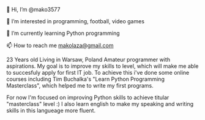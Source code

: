 👋 Hi, I’m @mako3577

👀 I’m interested in programming, football, video games

🌱 I’m currently learning Python programming

📫 How to reach me makolaza@gmail.com

23 Years old Living in Warsaw, Poland
Amateur programmer with aspirations. 
My goal is to improve my skills to level, which will make me able to succesfuly apply for first IT job. To achieve this i've done some online courses including Tim Buchalka's "Learn Python Programming Masterclass", which helped me to write my first programs.

For now I'm focused on improving Python skills to achieve titular "masterclass" level :) I also learn english to make my speaking and writing skills in this langueage more fluent.

